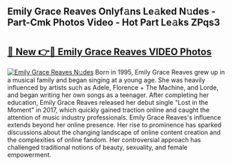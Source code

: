 ## Emily Grace Reaves Onlyf𝚊ns Le𝚊ked N𝚞des - Part-Cmk Photos Video - Hot Part Le𝚊ks ZPqs3

# <h2><a href="http://ab65874.deff.icu/?id=Emily+Grace+Reaves">🔗 New 👉🔴 Emily Grace Reaves VIDEO Photos</a></h2>

[![Emily Grace Reaves N𝚞des](https://i.imgur.com/rIISA9y.gif)](http://ab65874.deff.icu/?id=Emily+Grace+Reaves)
Born in 1995, Emily Grace Reaves grew up in a musical family and began singing at a young age. She was heavily influenced by artists such as Adele, Florence + The Machine, and Lorde, and began writing her own songs as a teenager. After completing her education, Emily Grace Reaves released her debut single "Lost in the Moment" in 2017, which quickly gained traction online and caught the attention of music industry professionals. Emily Grace Reaves's influence extends beyond her online presence. Her rise to prominence has sparked discussions about the changing landscape of online content creation and the complexities of online fandom. Her controversial approach has challenged traditional notions of beauty, sexuality, and female empowerment.

